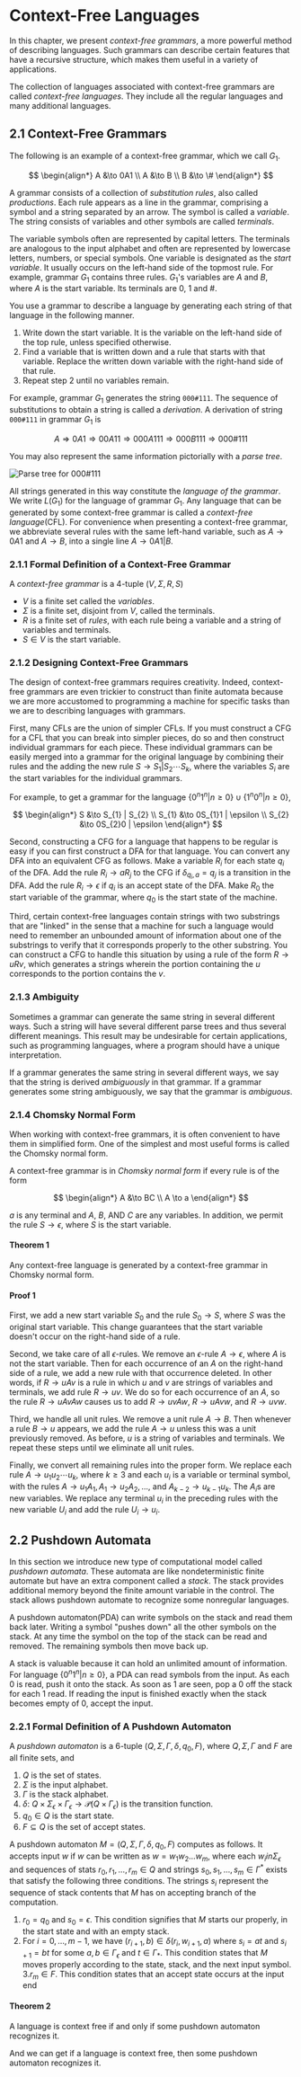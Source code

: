 # Context-Free Languages

In this chapter, we present *context-free grammars*, a more powerful
method of describing languages. Such grammars can describe certain
features that have a recursive structure, which makes them useful
in a variety of applications.

The collection of languages associated with context-free grammars are
called *context-free languages*. They include all the regular languages and many additional languages.

## 2.1 Context-Free Grammars

The following is an example of a context-free grammar, which we call $G_{1}$.

$$
\begin{align*}
A &\to 0A1 \\
A &\to B   \\
B &\to \#
\end{align*}
$$

A grammar consists of a collection of *substitution rules*, also called *productions*.
Each rule appears as a line in the grammar, comprising a symbol and
a string separated by an arrow. The symbol is called a *variable*. The string
consists of variables and other symbols are called *terminals*.

The variable symbols often are represented by capital letters. The terminals
are analogous to the input alphabet and often are represented by
lowercase letters, numbers, or special symbols. One variable is designated as
the *start variable*. It usually occurs on the left-hand side
of the topmost rule. For example, grammar $G_{1}$ contains three rules.
$G_{1}$'s variables are $A$ and $B$, where $A$ is the start variable.
Its terminals are $0$, $1$ and $\#$.

You use a grammar to describe a language by generating each string
of that language in the following manner.

1. Write down the start variable. It is the variable on the left-hand
side of the top rule, unless specified otherwise.
2. Find a variable that is written down and a rule that starts with that variable.
Replace the written down variable with the right-hand side of that rule.
3. Repeat step 2 until no variables remain.

For example, grammar $G_{1}$ generates the string `000#111`. The sequence of
substitutions to obtain a string is called a *derivation*.
A derivation of string `000#111` in grammar $G_{1}$ is

$$
A \Rightarrow 0A1 \Rightarrow 00A11
\Rightarrow 000A111 \Rightarrow 000B111
\Rightarrow 000\#111
$$

You may also represent the same information pictorially with a *parse tree*.

<!-- TODO: add the picture -->
![Parse tree for 000#111](.)

All strings generated in this way constitute the *language of the grammar*.
We write $L(G_{1})$ for the language of grammar $G_{1}$.
Any language that can be generated by some context-free grammar is
called a *context-free language*(CFL). For convenience when presenting
a context-free grammar, we abbreviate several rules with the same
left-hand variable, such as $A \to 0A1$ and $A \to B$,
into a single line
$A \to 0A1|B$.

### 2.1.1 Formal Definition of a Context-Free Grammar

A *context-free grammar* is a 4-tuple $(V, \Sigma, R, S)$

+ $V$ is a finite set called the *variables*.
+ $\Sigma$ is a finite set, disjoint from $V$, called the terminals.
+ $R$ is a finite set of *rules*, with each rule being a variable and a string
of variables and terminals.
+ $S \in V$ is the start variable.

### 2.1.2 Designing Context-Free Grammars

The design of context-free grammars requires creativity. Indeed, context-free
grammars are even trickier to construct than finite automata because
we are more accustomed to programming a machine for specific tasks than we
are to describing languages with grammars.

First, many CFLs are the union of simpler CFLs. If you must construct a
CFG for a CFL that you can break into simpler pieces, do so and then
construct individual grammars for each piece. These individual grammars can
be easily merged into a grammar for the original language by combining their
rules and the adding the new rule $S \to S_{1} | S_{2} \cdots S_{k}$,
where the variables $S_{i}$ are the start variables for the individual grammars.

For example, to get a grammar for the language
$\{0^{n}1^{n} | n \geq 0 \}\cup \{1^{n}0^{n} | n \geq 0\}$,

$$
\begin{align*}
S &\to S_{1} | S_{2} \\
S_{1} &\to 0S_{1}1 | \epsilon \\
S_{2} &\to 0S_{2}0 | \epsilon
\end{align*}
$$

Second, constructing a CFG for a language that happens to be
regular is easy if you can first construct a DFA for that language. You
can convert any DFA into an equivalent CFG as follows. Make a variable
$R_{i}$ for each state $q_{i}$ of the DFA. Add the rule $R_{i} \to aR_{j}$
to the CFG if $\delta_{q_{i}, a} = q_{j}$ is a transition in the DFA. Add
the rule $R_{i} \to \epsilon$ if $q_{i}$ is an accept state of the DFA. Make
$R_{0}$ the start variable of the grammar, where $q_{0}$ is the start state of
the machine.

Third, certain context-free languages contain strings with two
substrings that are "linked" in the sense that a machine for such a language
would need to remember an unbounded amount of information about one of
the substrings to verify that it corresponds properly to the
other substring. You can construct a CFG to handle this situation
by using a rule of the form $R \to uRv$, which generates a strings wherein
the portion containing the $u$ corresponds to the portion
contains the $v$.

### 2.1.3 Ambiguity

Sometimes a grammar can generate the same string in several different
ways. Such a string will have several different parse trees
and thus several different meanings. This result may be undesirable
for certain applications, such as programming languages, where
a program should have a unique interpretation.

If a grammar generates the same string in several different ways,
we say that the string is derived *ambiguously* in that grammar. If a grammar generates some string
ambiguously, we say that the grammar is *ambiguous*.

### 2.1.4 Chomsky Normal Form

When working with context-free grammars, it is often convenient to
have them in simplified form. One of the simplest and most useful
forms is called the Chomsky normal form.

A context-free grammar is in *Chomsky normal form* if every rule
is of the form

$$
\begin{align*}
A &\to BC \\
A \to a
\end{align*}
$$

$a$ is any terminal and $A$, $B$, AND $C$ are any variables. In addition,
we permit the rule $S \to \epsilon$, where $S$ is the start variable.

#### Theorem 1

Any context-free language is generated by a context-free grammar
in Chomsky normal form.

#### Proof 1

First, we add a new start variable $S_{0}$ and the rule $S_{0} \to S$,
where $S$ was the original start variable. This change guarantees that
the start variable doesn't occur on the right-hand side of a rule.

Second, we take care of all $\epsilon$-rules. We remove an
$\epsilon$-rule $A \to \epsilon$, where $A$ is not the start variable.
Then for each occurrence of an $A$ on the right-hand side of a rule, we
add a new rule with that occurrence deleted. In other words,
if $R \to uAv$ is a rule in which $u$ and $v$ are strings of
variables and terminals, we add rule $R \to uv$. We do so for each occurrence
of an $A$, so the rule $R \to uAvAw$ causes us to add $R \to uvAw$,
$R \to uAvw$, and $R \to uvw$.

Third, we handle all unit rules. We remove a unit rule $A \to B$.
Then whenever a rule $B \to u$ appears, we add the rule $A \to u$ unless
this was a unit previously removed. As before, $u$ is a string
of variables and terminals. We repeat these steps until we eliminate
all unit rules.

Finally, we convert all remaining rules into the proper form.
We replace each rule $A \to u_{1}u_{2}\cdots u_{k}$, where $k \geq 3$
and each $u_{i}$ is a variable or terminal symbol, with
the rules $A \to u_{1}A_{1}, A_{1} \to u_{2}A_{2}, \dots,$ and
$A_{k - 2} \to u_{k-1}u_{k}$. The $A_{i}$s are new variables.
We replace any terminal $u_{i}$ in the preceding rules with
the new variable $U_{i}$ and add the rule $U_{i} \to u_{i}$.

## 2.2 Pushdown Automata

In this section we introduce new type of computational model called
*pushdown automata*. These automata are like nondeterministic finite automate
but have an extra component called a *stack*. The stack provides additional memory
beyond the finite amount variable in the control. The stack allows pushdown
automate to recognize some nonregular languages.

A pushdown automaton(PDA) can write symbols on the stack and read
them back later. Writing a symbol "pushes down" all the other symbols
on the stack. At any time the symbol on the top of the stack can be read
and removed. The remaining symbols then move back up.

A stack is valuable because it can hold an unlimited amount of information.
For language $\{0^{n}1^{n} | n \geq 0\}$, a PDA can read symbols
from the input. As each 0 is read, push it onto the stack. As soon
as 1 are seen, pop a 0 off the stack for each 1 read. If reading
the input is finished exactly when the stack becomes empty
of 0, accept the input.

### 2.2.1 Formal Definition of A Pushdown Automaton

A *pushdown automaton* is a 6-tuple $(Q,\Sigma, \Gamma, \delta, q_{0}, F)$,
where $Q,\Sigma, \Gamma$ and $F$ are all finite sets, and

1. $Q$ is the set of states.
2. $\Sigma$ is the input alphabet.
3. $\Gamma$ is the stack alphabet.
4. $\delta$: $Q \times \Sigma_{\epsilon} \times \Gamma_{\epsilon} \to \mathcal{P}(Q \times \Gamma_{\epsilon})$
is the transition function.
5. $q_{0} \in Q$ is the start state.
6. $F \subseteq Q$ is the set of accept states.

A pushdown automaton $M = (Q,\Sigma, \Gamma, \delta, q_{0}, F)$ computes
as follows. It accepts input $w$ if $w$ can be written as
$w = w_{1}w_{2}\dots w_{m}$, where each $w_{i} in \Sigma_{\epsilon}$ and
sequences of stats $r_{0},r_{1}, \dots, r_{m} \in Q$ and strings
$s_{0}, s_{1}, \dots, s_{m} \in \Gamma^{*}$ exists that satisfy the following
three conditions. The strings $s_{i}$ represent the sequence
of stack contents that $M$ has on accepting branch of
the computation.

1. $r_{0} = q_{0}$ and $s_{0} = \epsilon$. This condition signifies that $M$
starts our properly, in the start state and with an empty stack.
2. For $i = 0, \dots, m - 1$, we have $(r_{i + 1}, b) \in \delta(r_{i}, w_{i + 1}, a)$
where $s_{i} = at$ and $s_{i + 1} = bt$ for some $a, b \in \Gamma_{\epsilon}$
and $t \in \Gamma_{*}$. This condition states that $M$ moves
properly according to the state, stack, and the next input symbol.
3.$r_{m} \in F$. This condition states that an accept state occurs at the input end

#### Theorem 2

A language is context free if and only if some pushdown
automaton recognizes it.

And we can get if a language is context free, then some
pushdown automaton recognizes it.

